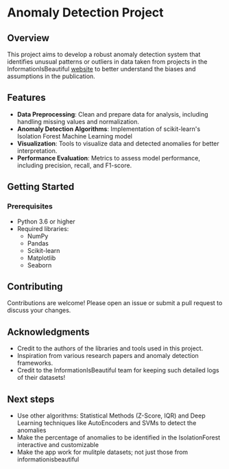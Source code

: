 # Anomaly Detection Project

## Overview
This project aims to develop a robust anomaly detection system that identifies unusual patterns or outliers in data taken from projects in the InformationIsBeautiful [website](https://informationisbeautiful.net/data/) to better understand the biases and assumptions in the publication.

## Features
- **Data Preprocessing**: Clean and prepare data for analysis, including handling missing values and normalization.
- **Anomaly Detection Algorithms**: Implementation of scikit-learn's Isolation Forest Machine Learning model
- **Visualization**: Tools to visualize data and detected anomalies for better interpretation.
- **Performance Evaluation**: Metrics to assess model performance, including precision, recall, and F1-score.

## Getting Started

### Prerequisites
- Python 3.6 or higher
- Required libraries:
  - NumPy
  - Pandas
  - Scikit-learn
  - Matplotlib
  - Seaborn

## Contributing
Contributions are welcome! Please open an issue or submit a pull request to discuss your changes.

## Acknowledgments
- Credit to the authors of the libraries and tools used in this project.
- Inspiration from various research papers and anomaly detection frameworks.
- Credit to the InformationIsBeautiful team for keeping such detailed logs of their datasets!


## Next steps
- Use other algorithms: Statistical Methods (Z-Score, IQR) and Deep Learning techniques like AutoEncoders and SVMs to detect the anomalies
- Make the percentage of anomalies to be identified in the IsolationForest interactive and customizable 
- Make the app work for mulitple datasets; not just those from informationisbeautiful